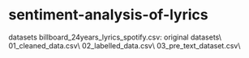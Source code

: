 # sentiment-analysis-of-lyrics
datasets
billboard_24years_lyrics_spotify.csv: original datasets\\
01_cleaned_data.csv\\
02_labelled_data.csv\\
03_pre_text_dataset.csv\\

